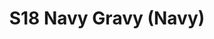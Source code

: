 ---
title: S18 Navy Gravy (Navy)
permalink: "/teams/navy"
teamslug: navy
members:
- Vincent Culliver - Captain
- Sean Boylan - Quarterback
- "Alex Farriol\t"
- "Jacques Ledbetter\t"
- "Jarod Salvestrini\t"
- "Jeff Matarese\t"
- "Kyle Veldman\t"
- "Nick Goulette\t"
- "Paul Pham\t"
- "Reggie Stewart\t"
- "Stephanie McDaniels\t"
- "Tom Loughran\t"
- "Ty Wilson\t"
- 'Joe Wilson '
- Jonathan Teinor
teamid: 6917
name: S18 Navy Gravy
color: Navy
division: ''
---
